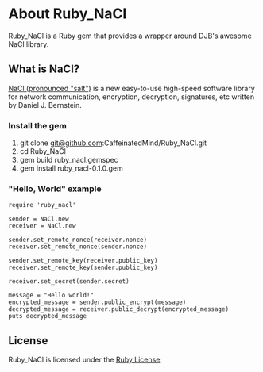 # About Ruby_NaCl #

Ruby_NaCl is a Ruby gem that provides a wrapper around DJB's awesome NaCl library.


## What is NaCl? ##

[NaCl (pronounced "salt")](http://http://nacl.cr.yp.to/) is a new easy-to-use high-speed software library for network communication, encryption, decryption, signatures, etc written by Daniel J. Bernstein.


### Install the gem ###

1. git clone git@github.com:CaffeinatedMind/Ruby_NaCl.git
2. cd Ruby_NaCl
3. gem build ruby_nacl.gemspec
4. gem install ruby_nacl-0.1.0.gem


### "Hello, World" example ###

    require 'ruby_nacl'
    
    sender = NaCl.new
    receiver = NaCl.new
    
    sender.set_remote_nonce(receiver.nonce)
    receiver.set_remote_nonce(sender.nonce)
    
    sender.set_remote_key(receiver.public_key)
    receiver.set_remote_key(sender.public_key)
    
    receiver.set_secret(sender.secret)
    
    message = "Hello world!"
    encrypted_message = sender.public_encrypt(message)
    decrypted_message = receiver.public_decrypt(encrypted_message)
    puts decrypted_message
    

## License ##

Ruby_NaCl is licensed under the [Ruby License](http://www.ruby-lang.org/en/LICENSE.txt).

